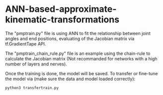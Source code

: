 # ANN-based-approximate-kinematic-transformations

The "pmptrain.py" file is using ANN to fit the relationship between joint angles and end positions, evaluating of the Jacobian matrix via  tf.GradientTape API.

The "pmptrain_chain_rule.py" file is an example using the chain-rule to calculate the Jacobian matrix (Not recommanded for networks with a high number of layers and nerves).

Once the training is done, the model will be saved. To transfer or fine-tune the model via (make sure the data and model loaded correctly):

    python3 transfertrain.py
